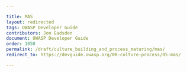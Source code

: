```yaml
---

title: MAS
layout: redirected
tags: OWASP Developer Guide
contributors: Jon Gadsden
document: OWASP Developer Guide
order: 1050
permalink: /draft/culture_building_and_process_maturing/mas/
redirect_to: https://devguide.owasp.org/08-culture-process/05-mas/

---
```

